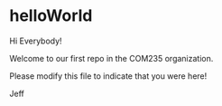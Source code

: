 # helloWorld

Hi Everybody!

Welcome to our first repo in the COM235 organization.

Please modify this file to indicate that you were here!

Jeff
